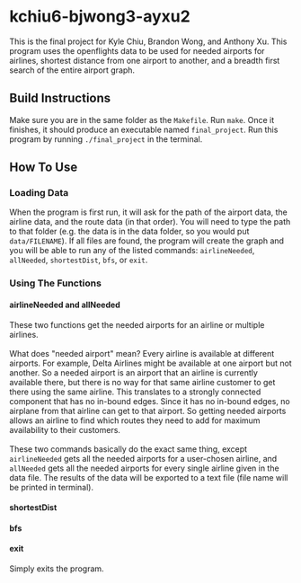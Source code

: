 # kchiu6-bjwong3-ayxu2
This is the final project for Kyle Chiu, Brandon Wong, and Anthony Xu. This program uses the openflights data to be used for needed airports for airlines, shortest distance from one airport to another, and a breadth first search of the entire airport graph. 

## Build Instructions
Make sure you are in the same folder as the `Makefile`. Run `make`. Once it finishes, it should produce an executable named `final_project`. Run this program by running `./final_project` in the terminal. 
## How To Use
### Loading Data
When the program is first run, it will ask for the path of the airport data, the airline data, and the route data (in that order). You will need to type the path to that folder (e.g. the data is in the data folder, so you would put `data/FILENAME`). If all files are found, the program will create the graph and you will be able to run any of the listed commands: `airlineNeeded`, `allNeeded`, `shortestDist`, `bfs`, or `exit`.
### Using The Functions
#### airlineNeeded and allNeeded
These two functions get the needed airports for an airline or multiple airlines. <br/><br/>
What does "needed airport" mean? Every airline is available at different airports. For example, Delta Airlines might be available at one airport but not another. So a needed airport is an airport that an airline is currently available there, but there is no way for that same airline customer to get there using the same airline. This translates to a strongly connected component that has no in-bound edges. Since it has no in-bound edges, no airplane from that airline can get to that airport. So getting needed airports allows an airline to find which routes they need to add for maximum availability to their customers.<br/><br/>
These two commands basically do the exact same thing, except `airlineNeeded` gets all the needed airports for a user-chosen airline, and `allNeeded` gets all the needed airports for every single airline given in the data file. The results of the data will be exported to a text file (file name will be printed in terminal). 
#### shortestDist

#### bfs

#### exit
Simply exits the program. 

